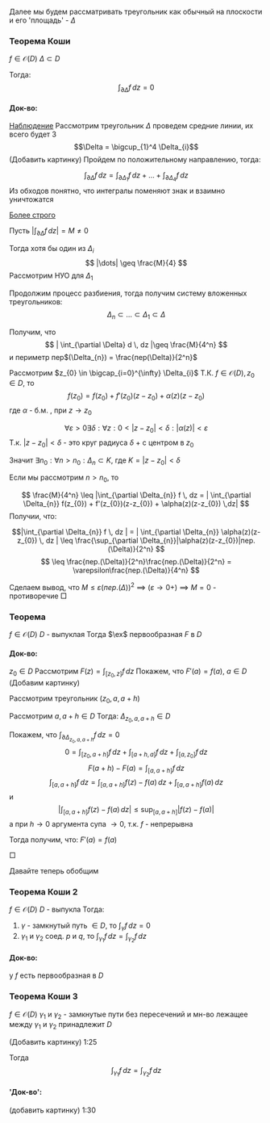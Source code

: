 Далее мы будем рассматривать треугольник как обычный на плоскости и его 'площадь' - $\Delta$

### Теорема Коши

$f \in \mathcal{O}(D)$
$\Delta \subset D$

Тогда:
$$\int_{\partial \Delta} f \, dz = 0$$
#### Док-во:
<u>Наблюдение</u>
Рассмотрим треугольник $\Delta$ проведем средние линии, их всего будет 3
$$\Delta = \bigcup_{1}^4 \Delta_{i}$$
(Добавить картинку)
Пройдем по положительному направлению, тогда:

$$
\int_{\partial \Delta}f  \, dz = \int_{\partial \Delta_{1}} f \, dz + \dots + \int_{\partial \Delta_{4}} f \, dz  
$$
Из обходов понятно, что интегралы поменяют знак и взаимно уничтожатся

<u>Более строго</u>

Пусть $|\int_{\partial \Delta} f \, dz| = M \neq 0$

Тогда хотя бы один из $\Delta_{i}$
$$
|\dots| \geq \frac{M}{4}
$$
Рассмотрим НУО для $\Delta_{1}$

Продолжим процесс разбиения, тогда получим систему вложенных треугольников:
$$
\Delta_{n} \subset \dots \subset \Delta_{1} \subset \Delta
$$

Получим, что 
$$
| \int_{\partial \Delta} d \, dz |\geq \frac{M}{4^n}
$$
и периметр пер$(\Delta_{n}) = \frac{пер(\Delta)}{2^n}$

Рассмотрим $z_{0} \in \bigcap_{i=0}^{\infty} \Delta_{i}$
Т.К. $f \in \mathcal{O}(D), z_{0} \in D$, то
$$
f(z_{0}) = f(z_{0}) + f'(z_{0})(z-z_{0}) + \alpha(z)(z-z_{0})
$$
где $\alpha$ - б.м. , при $z \to z_{0}$

$$
\forall \varepsilon > 0 \exists \delta: \forall z: 0<|z-z_{0}| < \delta : |\alpha(z) |< \varepsilon
$$
Т.к. $|z-z_{0}| < \delta$ - это круг радиуса $\delta$ + с центром в $z_{0}$

Значит $\exists n_{0}: \forall n > n_{0}: \Delta_{n} \subset K$, где $K = |z-z_{0}| < \delta$

Если мы рассмотрим $n > n_{0},$ то

$$
\frac{M}{4^n} \leq |\int_{\partial \Delta_{n}} f \, dz = | \int_{\partial \Delta_{n}}  f(z_{0}) + f'(z_{0})(z-z_{0}) + \alpha(z)(z-z_{0}) \,dz|
$$
Получии, что:

$$|\int_{\partial \Delta_{n}} f \, dz | = | \int_{\partial \Delta_{n}} \alpha(z)(z-z_{0}) \, dz | \leq \frac{\sup_{\partial \Delta_{n}}|\alpha(z)(z-z_{0})|пер.(\Delta)}{2^n}
$$
$$
\leq \frac{пер.(\Delta)}{2^n}\frac{пер.(\Delta)}{2^n} = \varepsilon\frac{пер.(\Delta)}{4^n}
$$

Сделаем вывод, что $M \leq \varepsilon (пер.(\Delta)) ^2$ $\implies$ $(\varepsilon \to 0+)$ $\implies$ $M = 0$ - противоречие
$\Box$



### Теорема
$f \in \mathcal{O}(D)$
$D$ - выпуклая
Тогда $\ex$ первообразная $F$ в $D$

#### Док-во:
$z_{0} \in D$
Рассмотрим $F(z) = \int _{[z_{0},z]} f \, dz$
Покажем, что $F'(a) = f(a)$, $a \in D$
(Добавим картинку)

Рассмотрим треугольник $(z_{0},a,a+h)$

Рассмотрим $a,a+h \in D$
Тогда:
$\Delta_{z_{0},a,a+h} \in D$

Покажем, что $\int _{\partial\Delta_{z_{0},a,a+h} } f \, dz = 0$
$$0 = \int _{[z_{0}, a + h]} f \, dz + \int _{[a + h, a]} f \, dz + \int _{[a, z_{0}]} f \, dz$$
$$
F(a+h) - F(a) = \int_{[a,a+h]} f\, dz
$$
$$
\int_{[a,a+h]} f\, dz = \int_{[a,a+h]} f(z) - f(a) \,dz + \int_{[a,a+h]} f(a) \, dz
$$
и
$$
|\int_{[a,a+h]} f(z) - f(a) \, dz| \leq \sup_{[a,a+h]}|f(z) - f(a)|
$$
а при $h \to 0$ аргумента супа $\to 0$, т.к. $f$ - непрерывна

Тогда получим, что:
$F'(a) = f(a)$

$\Box$

Давайте теперь обобщим 
### Теорема Коши 2
$f \in \mathcal{O}(D)$
$D$ - выпукла
Тогда:
1. $\gamma$ - замкнутый путь $\in D$, то $\int _{\gamma} f \, dz = 0$
2. $\gamma_{1}$ и $\gamma_{2}$ соед. $p$ и $q$, то $\int _{\gamma_{1}} f \, dz = \int _{\gamma_{2}} f \, dz$

#### Док-во:
у $f$ есть первообразная в $D$

### Теорема Коши 3
$f \in \mathcal{O}(D)$
$\gamma_{1}$ и $\gamma_{2}$ - замкнутые пути без пересечений
и мн-во лежащее между $\gamma_{1}$ и $\gamma_{2}$ принадлежит $D$

(Добавить картинку) 1:25

Тогда 
$$
\int _{\gamma_{1}}f \, dz = \int _{\gamma_{2}}f \, dz 
$$
#### 'Док-во':
(добавить картинку) 1:30

